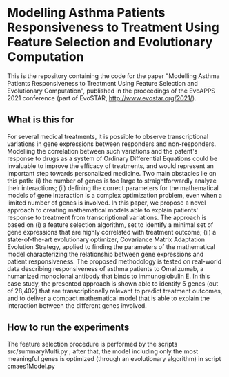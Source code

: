 # Modelling Asthma Patients Responsiveness to Treatment Using Feature Selection and Evolutionary Computation

This is the repository containing the code for the paper "Modelling Asthma Patients Responsiveness to Treatment Using Feature Selection and Evolutionary Computation", published in the proceedings of the EvoAPPS 2021 conference (part of EvoSTAR, http://www.evostar.org/2021/).

## What is this for
For several medical treatments, it is possible to observe transcriptional variations in gene expressions between responders and non-responders. Modelling the correlation between such variations and the patent's response to drugs as a system of Ordinary Differential Equations could be invaluable to improve the efficacy of treatments, and would represent an important step towards personalized medicine. Two main obstacles lie on this path: (i) the number of genes is too large to straightforwardly analyze their interactions; (ii) defining the correct parameters for the mathematical models of gene interaction is a complex optimization problem, even when a limited number of genes is involved. In this paper, we propose a novel approach to creating mathematical models able to explain patients' response to treatment from transcriptional variations. The approach is based on (i) a feature selection algorithm, set to identify a minimal set of gene expressions that are highly correlated with treatment outcome; (ii) a state-of-the-art evolutionary optimizer, Covariance Matrix Adaptation Evolution Strategy, applied to finding the parameters of the mathematical model characterizing the relationship between gene expressions and patient responsiveness. The proposed methodology is tested on real-world data describing responsiveness of asthma patients to Omalizumab, a humanized monoclonal antibody that binds to immunoglobulin E. In this case study, the presented approach is shown able to identify 5 genes (out of 28,402) that are transcriptionally relevant to predict treatment outcomes, and to deliver a compact mathematical model that is able to explain the interaction between the different genes involved.

## How to run the experiments
The feature selection procedure is performed by the scripts src/summaryMulti.py ; after that, the model including only the most meaningful genes is optimized (through an evolutionary algorithm) in script cmaes1Model.py
